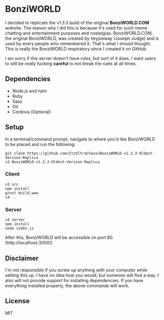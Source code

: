 # BonziWORLD
I decided to replicate the v1.3.3 build of the original **BonziWORLD.COM** website. The reason why I did this is because it's used for such meme chatting and entertainment purposes and nostalgias. BonziWORLD.COM, the original BonziWORLD, was created by heyjoeway (Joseph Judge) and is used by every people who remembered it. That's what I should thought. This is really the BonziWORLD respiratory since I created it on GitHub.


I am sorry if this server doesn't have rules, but sort of it does. I want users to still be _really_ fucking **careful** to not break the rules at all times.

## Dependencies
- Node.js and npm
- Ruby
- Sass
- Git
- Cordova (Optional)

## Setup
In a terminal/command prompt, navigate to where you'd like BonziWORLD to be placed and run the following:
```
git clone https://github.com/ItzUltraChace/BonziWORLD-v1.3.3-Oldest-Version-Replica
cd BonziWORLD-v1.3.3-Oldest-Version-Replica
```

### Client
```
cd src
npm install
grunt build_www
cd ..
```

### Server
```
cd server
npm install
node index.js
```
After this, BonziWORLD will be accessible on port 80. (http://localhost:3000/)

## Disclaimer
I'm not responsible if you screw up anything with your computer while setting this up. I have no idea how you would, but someone will find a way. I also will not provide support for installing dependencies. If you have everything installed properly, the above commands will work.

## License
MIT
